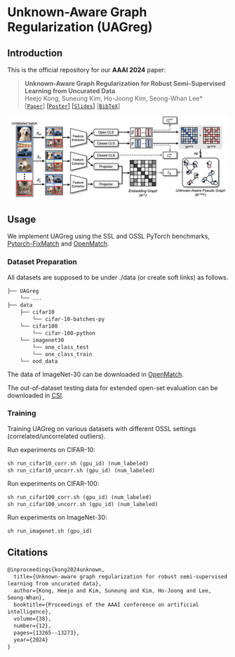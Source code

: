# Unknown-Aware Graph Regularization (UAGreg)

## Introduction

This is the official repository for our **AAAI 2024** paper:
> **Unknown-Aware Graph Regularization for Robust Semi-Supervised Learning from Uncurated Data**</br>
> Heejo Kong, Suneung Kim, Ho-Joong Kim, Seong-Whan Lee*</br>
[[`Paper`](https://ojs.aaai.org/index.php/AAAI/article/view/29227/30315)] [[`Poster`]](./assets/AAAI_2024_POSTER.pdf) [[`Slides`]](./assets/AAAI_2024_SLIDES.pdf) [[`BibTeX`](https://scholar.googleusercontent.com/scholar.bib?q=info:vRfe-ZmVU1UJ:scholar.google.com/&output=citation&scisdr=CgLmbaFnENyfiYj4JQA:AAZF9b8AAAAAaDf-PQBOezcpBr549yAJrwTGlyk&scisig=AAZF9b8AAAAAaDf-PVeRQ80oP0ctMbdVrxJBJco&scisf=4&ct=citation&cd=-1&hl=ko)]


![](./assets/framework.png)


## Usage

We implement UAGreg using the SSL and OSSL PyTorch benchmarks, [Pytorch-FixMatch](https://github.com/kekmodel/FixMatch-pytorch) and [OpenMatch](https://github.com/VisionLearningGroup/OP_Match).

### Dataset Preparation

All datasets are supposed to be under ./data (or create soft links) as follows.
```
├── UAGreg
    └── ...
├── data
    ├── cifar10
        └── cifar-10-batches-py
    └── cifar100
        └── cifar-100-python
    └── imagenet30
        └── one_class_test
        └── one_class_train
    └── ood_data
```

The data of ImageNet-30 can be downloaded in [OpenMatch](https://github.com/VisionLearningGroup/OP_Match).

The out-of-dataset testing data for extended open-set evaluation can be downloaded in [CSI](https://github.com/alinlab/CSI).


### Training

Training UAGreg on various datasets with different OSSL settings (correlated/uncorrelated outliers).

Run experiments on CIFAR-10:

```
sh run_cifar10_corr.sh (gpu_id) (num_labeled)
sh run_cifar10_uncorr.sh (gpu_id) (num_labeled)
```

Run experiments on CIFAR-100:

```
sh run_cifar100_corr.sh (gpu_id) (num_labeled)
sh run_cifar100_uncorr.sh (gpu_id) (num_labeled)
```

Run experiments on ImageNet-30:

```
sh run_imagenet.sh (gpu_id)
```


## Citations
```
@inproceedings{kong2024unknown,
  title={Unknown-aware graph regularization for robust semi-supervised learning from uncurated data},
  author={Kong, Heejo and Kim, Suneung and Kim, Ho-Joong and Lee, Seong-Whan},
  booktitle={Proceedings of the AAAI conference on artificial intelligence},
  volume={38},
  number={12},
  pages={13265--13273},
  year={2024}
}
```